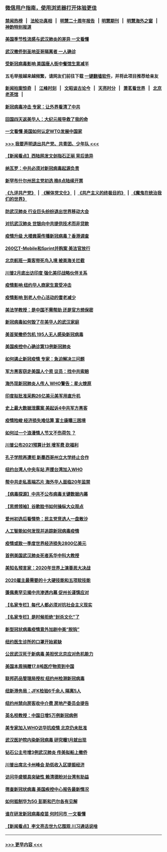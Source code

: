 ### [微信用户指南，使用浏览器打开体验更佳](https://github.com/gfw-breaker/banned-news1/blob/master/indexes/wechat-guide.md?t=0)
#### [禁闻热榜](热点新闻.md?t=0)  &nbsp;&nbsp;|&nbsp;&nbsp; [法轮功真相](https://github.com/gfw-breaker/truth/blob/master/README.md?t=0) &nbsp;&nbsp;|&nbsp;&nbsp; [明慧二十周年报告](https://github.com/gfw-breaker/mh-reports/blob/master/README.md?t=0) &nbsp;&nbsp;|&nbsp;&nbsp;[明慧期刊](https://github.com/gfw-breaker/mh-qikan) &nbsp;&nbsp;|&nbsp;&nbsp; [明慧海外之窗](https://github.com/gfw-breaker/mh-news/blob/master/README.md?t=0) &nbsp;&nbsp;|&nbsp;&nbsp; [神韵特别报道](https://github.com/gfw-breaker/mh-news/blob/master/shenyun.md?t=0)
#### [美国季节性流感与武汉肺炎的差异 一文看懂](../pages/nsc412/n11862428.md?t=02121222) 
#### [武汉撤侨到圣地亚哥隔离者 一人确诊](../pages/nsc412/n11862460.md?t=02121222) 
#### [受新冠病毒影响 美国唐人街中餐馆生意减半](../pages/nsc412/n11861940.md?t=02121222) 
#### 五毛举报越来越频繁，请网友们前往下载 [一键翻墙软件](https://github.com/gfw-breaker/ssr-accounts)，并将此项目推荐给亲友
#### [新闻拍案惊奇](https://github.com/gfw-breaker/banned-news1/blob/master/pages/link4.md) &nbsp;&nbsp;|&nbsp;&nbsp; [江峰时刻](https://github.com/gfw-breaker/banned-news1/blob/master/pages/link4.md) &nbsp;&nbsp;|&nbsp;&nbsp; [文昭谈古论今](https://github.com/gfw-breaker/banned-news1/blob/master/pages/link4.md) &nbsp;&nbsp;|&nbsp;&nbsp; [天亮时分](https://github.com/gfw-breaker/banned-news1/blob/master/pages/link4.md) &nbsp;&nbsp;|&nbsp;&nbsp; [萧茗看世界](https://github.com/gfw-breaker/banned-news1/blob/master/pages/link4.md) &nbsp;&nbsp;|&nbsp;&nbsp; [北京老茶馆](https://github.com/gfw-breaker/banned-news1/blob/master/pages/link4.md) &nbsp;&nbsp;|&nbsp;&nbsp; 
#### [新冠病毒冲击 专家：让外界看清了中共](../pages/nsc412/n11862280.md?t=02121222) 
#### [回国四天返美华人：大纪元报导救了我的命](../pages/nsc412/n11862181.md?t=02121222) 
#### [一文看懂 美国如何认定WTO发展中国家](../pages/nsc412/n11862051.md?t=02121222) 
#### [>>> 我要声明退出共产党、共青团、少年队 <<<](https://github.com/begood0513/goodnews/blob/master/quit/letter.md) 
#### [【新闻看点】西陆网发文剑指石正丽 背后诡异](../pages/nsc412/n11861792.md?t=02121222) 
#### [纳瓦罗：中共必须对新冠病毒起源负责](../pages/nsc412/n11861810.md?t=02121222) 
#### [新罕布什尔州民主党初选 晚8点陆续开票](../pages/nsc412/n11861872.md?t=02121222) 
#### [《九评共产党》](https://github.com/begood0513/9ping.md/blob/master/README.md) &nbsp;|&nbsp; [《解体党文化》](../../../../jtdwh.md/blob/master/README.md)  &nbsp;|&nbsp; [《共产主义的终极目的》](../../../../gczydzjmd.md/blob/master/README.md) &nbsp;|&nbsp; [《魔鬼在统治我们的世界》](../../../../mgztzwmdsj.md/blob/master/README.md) 
#### [防武汉肺炎 行业巨头纷纷退出世界移动大会](../pages/nsc412/n11861795.md?t=02121222) 
#### [对抗武汉肺炎 世银向中共提供技术而非贷款](../pages/nsc412/n11861652.md?t=02121222) 
#### [疫情升级 大楼粪渠传播新冠病毒？香港调查](../pages/nsc412/n11861556.md?t=02121222) 
#### [260亿T-Mobile和Sprint并购案 美法官放行](../pages/nsc412/n11861511.md?t=02121222) 
#### [北京航班一乘客带死鸟入境 被美海关拦截](../pages/nsc412/n11861317.md?t=02121222) 
#### [川普2月底出访印度 强化美印战略伙伴关系](../pages/nsc412/n11860557.md?t=02121222) 
#### [疫情影响  纽约华人商家生意受冲击](../pages/nsc412/n11860284.md?t=02121222) 
#### [疫情影响  到老人中心活动的耆老减少](../pages/nsc412/n11860199.md?t=02121222) 
#### [美法学教授：是中国不需帮助 还是官方想保密](../pages/nsc412/n11859492.md?t=02121222) 
#### [新冠病毒如何毁了在美华人的武汉家庭](../pages/nsc412/n11859524.md?t=02121222) 
#### [美首架撤侨包机 195人无人感染新冠病毒](../pages/nsc412/n11859908.md?t=02121222) 
#### [美国疾控中心确诊第13例新冠肺炎](../pages/nsc412/n11859966.md?t=02121222) 
#### [如何遏止新冠疫情 专家：急迫解决三问题](../pages/nsc412/n11859685.md?t=02121222) 
#### [军方黑客窃走美国人个资 议员：找中共索赔](../pages/nsc412/n11859371.md?t=02121222) 
#### [海外现新冠肺炎人传人 WHO警告：星火燎原](../pages/nsc412/n11859252.md?t=02121222) 
#### [印度拟批准采购26亿美元美军用直升机](../pages/nsc412/n11859143.md?t=02121222) 
#### [史上最大数据泄露案 美起诉4中共军方黑客](../pages/nsc412/n11859115.md?t=02121222) 
#### [疫情险峻 经济损失难估算 富士康曝三困境](../pages/nsc412/n11859120.md?t=02121222) 
#### [如何过一个浪漫情人节又不伤荷包 ？](../pages/nsc412/n11858969.md?t=02121222) 
#### [川普公布2021预算计划 增军费 砍福利](../pages/nsc412/n11859012.md?t=02121222) 
#### [孔子学院再遭拒 新墨西哥州立大学终止合作](../pages/nsc412/n11858661.md?t=02121222) 
#### [纽约台湾人中央车站  声援台湾加入WHO](../pages/nsc412/n11857757.md?t=02121222) 
#### [帮中共走私高端芯片 海外华人面临20年监禁](../pages/nsc412/n11855016.md?t=02121222) 
#### [【病毒探源】中共不公布病毒关键数据内幕](../pages/nsc412/n11856584.md?t=02121222) 
#### [【思想领袖】谷歌脸书如何操纵大众观点](../pages/nsc412/n11680874.md?t=02121222) 
#### [爱州初选后看情势：民主党竞选人一盘散沙](../pages/nsc412/n11856557.md?t=02121222) 
#### [人工智能如何发现并追踪新冠病毒疫情](../pages/nsc412/n11856398.md?t=02121222) 
#### [疫情或致一季度世界经济损失2800亿美元](../pages/nsc412/n11855639.md?t=02121222) 
#### [首例美国武汉肺炎死者系华中科大教授](../pages/nsc412/n11855500.md?t=02121222) 
#### [美知名预言家：2020年世界上演善恶大决战](../pages/nsc412/n11855418.md?t=02121222) 
#### [2020雇主最需要的十大硬技能和五项软技能](../pages/nsc412/n11850953.md?t=02121222) 
#### [蓬佩奥罕见揭中共渗透内幕 促州长谨慎应对](../pages/nsc412/n11854685.md?t=02121222) 
#### [【名家专栏】每代人都必须对抗社会主义现实](../pages/nsc412/n11831412.md?t=02121222) 
#### [【名家专栏】是时候拒绝“封杀文化”了](../pages/nsc412/n11814093.md?t=02121222) 
#### [新型冠状病毒疫情意外加剧中美“脱钩”](../pages/nsc412/n11854475.md?t=02121222) 
#### [纽约医生诊所的口罩开始紧缺](../pages/nsc412/n11853364.md?t=02121222) 
#### [公民武汉死于新病毒 美担忧北京应对危机能力](../pages/nsc412/n11854331.md?t=02121222) 
#### [美国本周捐赠17.8吨医疗物资到中国](../pages/nsc412/n11854269.md?t=02121222) 
#### [联邦药品管理局授权  纽约州检测新冠病毒](../pages/nsc412/n11853371.md?t=02121222) 
#### [纽新港务局：JFK检验6千余人  隔离5人](../pages/nsc412/n11853366.md?t=02121222) 
#### [纽约州禁向房客收中介费  房地产委员会提告](../pages/nsc412/n11853360.md?t=02121222) 
#### [英名校教授：中国日增5万例新冠病例](../pages/nsc412/n11854174.md?t=02121222) 
#### [美专家加入WHO访华抗疫情 北京仍未批准](../pages/nsc412/n11854043.md?t=02121222) 
#### [武汉医护院内染新冠病毒 研究曝1月就出现](../pages/nsc412/n11852928.md?t=02121222) 
#### [钻石公主号增3例武汉肺炎 传美拟船上撤侨](../pages/nsc412/n11853240.md?t=02121222) 
#### [川普出席北卡州峰会 助低收入区提振经济](../pages/nsc412/n11853232.md?t=02121222) 
#### [访问华盛顿具突破性 赖清德盼对台湾有助益](../pages/nsc412/n11853129.md?t=02121222) 
#### [筛查新冠状病毒 美国疾控中心报告最新情况](../pages/nsc412/n11853070.md?t=02121222) 
#### [如何抵制华为5G 彭斯和巴尔各有见解](../pages/nsc412/n11852535.md?t=02121222) 
#### [谁在研发新冠病毒疫苗 何时问市 一文看懂](../pages/nsc412/n11852840.md?t=02121222) 
#### [【新闻看点】李文亮去世九亿围观 川习通话说啥](../pages/nsc412/n11852360.md?t=02121222) 

----
#### [ >>> 更早内容 <<< ](../indexes/nsc412-earlier.md)
